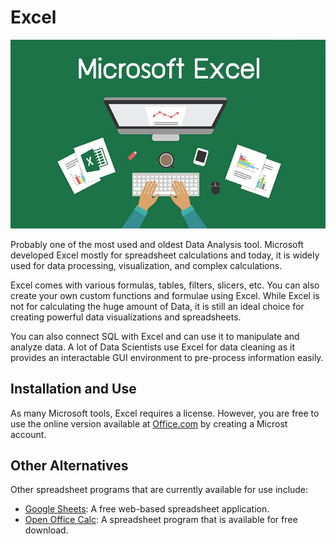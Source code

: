 # Excel 

![excel_logo](./assets/excel_logo.jpeg)

Probably one of the most used and oldest Data Analysis tool. Microsoft developed Excel mostly for spreadsheet calculations and today, it is widely used for data processing, visualization, and complex calculations.


Excel comes with various formulas, tables, filters, slicers, etc. You can also create your own custom functions and formulae using Excel. While Excel is not for calculating the huge amount of Data, it is still an ideal choice for creating powerful data visualizations and spreadsheets.

You can also connect SQL with Excel and can use it to manipulate and analyze data. A lot of Data Scientists use Excel for data cleaning as it provides an interactable GUI environment to pre-process information easily.

## Installation and Use

As many Microsoft tools, Excel requires a license. However, you are free to use the online version available at [Office.com](www.office.com) by creating a Microst account. 

## Other Alternatives 

Other spreadsheet programs that are currently available for use include:

* [Google Sheets](https://www.google.com/sheets/about/): A free web-based spreadsheet application.
* [Open Office Calc](https://www.openoffice.org/product/calc.html): A spreadsheet program that is available for free download.
